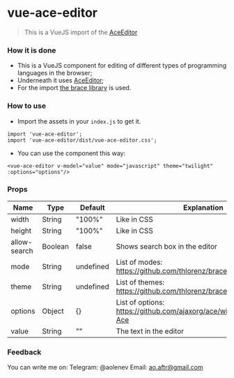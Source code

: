 # vue-ace-editor
> This is a VueJS import of the [AceEditor](https://ace.c9.io/)

### How it is done
 * This is a VueJS component for editing of different types of programming languages in the browser;
 * Underneath it uses [AceEditor](https://ace.c9.io/);
 * For the import [the brace library](https://github.com/thlorenz/brace) is used.

### How to use
 * Import the assets in your `index.js` to get it.
~~~~
import 'vue-ace-editor';
import 'vue-ace-editor/dist/vue-ace-editor.css';
~~~~
 * You can use the component this way: 
 ~~~~
<vue-ace-editor v-model="value" mode="javascript" theme="twilight" :options="options"/>
~~~~

### Props
| Name         | Type    | Default   | Explanation                                                          |
|--------------|---------|-----------|----------------------------------------------------------------------|
| width        | String  | "100%"    | Like in CSS                                                          |
| height       | String  | "100%"    | Like in CSS                                                          |
| allow-search | Boolean | false     | Shows search box in the editor                                       |
| mode         | String  | undefined | List of modes: https://github.com/thlorenz/brace/tree/master/mode    |
| theme        | String  | undefined | List of themes: https://github.com/thlorenz/brace/tree/master/theme  |
| options      | Object  | {}        | List of options: https://github.com/ajaxorg/ace/wiki/Configuring-Ace |
| value        | String  | ""        | The text in the editor                                               |

### Feedback
You can write me on:
Telegram: @aolenev
Email: ao.aftr@gmail.com
